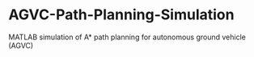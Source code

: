 # AGVC-Path-Planning-Simulation
MATLAB simulation of A* path planning for autonomous ground vehicle (AGVC)
